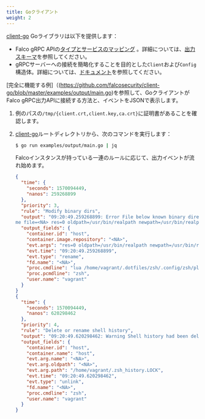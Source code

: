 ```yaml
---
title: Goクライアント
weight: 2
---
```


[client-go](https://github.com/falcosecurity/client-go) Goライブラリは以下を提供します：

- Falco gRPC APIの[タイプとサービスのマッピング](https://godoc.org/github.com/falcosecurity/client-go/pkg/api/output) 。詳細については、[出力スキーマ](../outputs)を参照してください。
- gRPCサーバーへの接続を簡略化することを目的とした`Client`および`Config`構造体。詳細については、[ドキュメント](https://godoc.org/github.com/falcosecurity/client-go/pkg/client)を参照してください。

[完全に機能する例]（(https://github.com/falcosecurity/client-go/blob/master/examples/output/main.go)を参照して、GoクライアントがFalco gRPC出力APIに接続する方法と、イベントをJSONで表示します。

1. 例のパスの`/tmp/{client.crt,client.key,ca.crt}`に証明書があることを確認します。

2. [client-go](https://github.com/falcosecurity/client-go)ルートディレクトリから、次のコマンドを実行します：

    ```bash
    $ go run examples/output/main.go | jq
    ```

    Falcoインスタンスが持っている一連のルールに応じて、出力イベントが流れ始めます。

    ```json
    {
      "time": {
        "seconds": 1570094449,
        "nanos": 259268899
      },
      "priority": 3,
      "rule": "Modify binary dirs",
      "output": "09:20:49.259268899: Error File below known binary directory renamed/removed (user=vagrant command=lua /home/vagrant/.dotfiles/zsh/.config/zsh/plugins/z.lua/z.lua --init zsh once enhanced pcmdline=zsh operation=rena
    me file=<NA> res=0 oldpath=/usr/bin/realpath newpath=/usr/bin/realpath container_id=host image=<NA>)",
      "output_fields": {
        "container.id": "host",
        "container.image.repository": "<NA>",
        "evt.args": "res=0 oldpath=/usr/bin/realpath newpath=/usr/bin/realpath ",
        "evt.time": "09:20:49.259268899",
        "evt.type": "rename",
        "fd.name": "<NA>",
        "proc.cmdline": "lua /home/vagrant/.dotfiles/zsh/.config/zsh/plugins/z.lua/z.lua --init zsh once enhanced",
        "proc.pcmdline": "zsh",
        "user.name": "vagrant"
      }
    }
    {
      "time": {
        "seconds": 1570094449,
        "nanos": 620298462
      },
      "priority": 4,
      "rule": "Delete or rename shell history",
      "output": "09:20:49.620298462: Warning Shell history had been deleted or renamed (user=vagrant type=unlink command=zsh fd.name=<NA> name=<NA> path=/home/vagrant/.zsh_history.LOCK oldpath=<NA> host (id=host))",
      "output_fields": {
        "container.id": "host",
        "container.name": "host",
        "evt.arg.name": "<NA>",
        "evt.arg.oldpath": "<NA>",
        "evt.arg.path": "/home/vagrant/.zsh_history.LOCK",
        "evt.time": "09:20:49.620298462",
        "evt.type": "unlink",
        "fd.name": "<NA>",
        "proc.cmdline": "zsh",
        "user.name": "vagrant"
      }
    }
    ```
